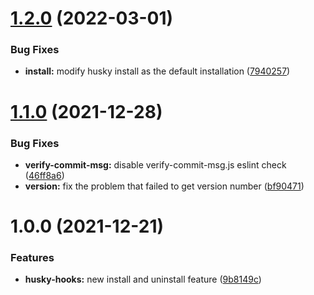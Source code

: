 # [1.2.0](https://github.com/anyblue/husky-hooks/compare/1.1.0...1.2.0) (2022-03-01)


### Bug Fixes

* **install:** modify husky install as the default installation ([7940257](https://github.com/anyblue/husky-hooks/commit/7940257300fc9520a3cb43938f10e96ae80444b2))



# [1.1.0](https://github.com/anyblue/husky-hooks/compare/1.0.0...1.1.0) (2021-12-28)


### Bug Fixes

* **verify-commit-msg:** disable verify-commit-msg.js eslint check ([46ff8a6](https://github.com/anyblue/husky-hooks/commit/46ff8a6baa5bf9df73486a4aa9fcd6c6537bc8c9))
* **version:** fix the problem that failed to get version number ([bf90471](https://github.com/anyblue/husky-hooks/commit/bf90471a21afd84ea7e1d751edd4954249b3bcc7))



# 1.0.0 (2021-12-21)


### Features

* **husky-hooks:** new install and uninstall feature ([9b8149c](https://github.com/anyblue/husky-hooks/commit/9b8149c769fc132b22a055ad253f66baff572de0))



